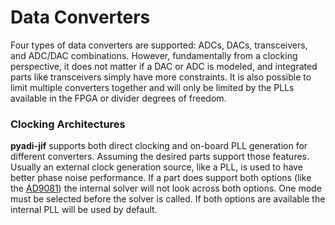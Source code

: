 # Data Converters

Four types of data converters are supported: ADCs, DACs, transceivers, and ADC/DAC combinations. However, fundamentally from a clocking perspective, it does not matter if a DAC or ADC is modeled, and integrated parts like transceivers simply have more constraints. It is also possible to limit multiple converters together and will only be limited by the PLLs available in the FPGA or divider degrees of freedom.

### Clocking Architectures

**pyadi-jif** supports both direct clocking and on-board PLL generation for different converters. Assuming the desired parts support those features. Usually an external clock generation source, like a PLL, is used to have better phase noise performance. If a part does support both options (like the [AD9081](https://www.analog.com/en/products/ad9081.html)) the internal solver will not look across both options. One mode must be selected before the solver is called. If both options are available the internal PLL will be used by default.
